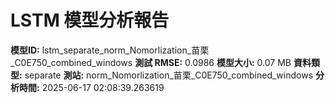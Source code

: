 # LSTM 模型分析報告
**模型ID:** lstm_separate_norm_Nomorlization_苗栗_C0E750_combined_windows
**測試 RMSE:** 0.0986
**模型大小:** 0.07 MB
**資料類型:** separate
**測站:** norm_Nomorlization_苗栗_C0E750_combined_windows
**分析時間:** 2025-06-17 02:08:39.263619
